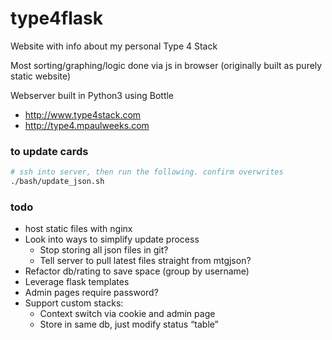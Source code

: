 # type4flask

Website with info about my personal Type 4 Stack

Most sorting/graphing/logic done via js in browser (originally built as purely static website)

Webserver built in Python3 using Bottle

- http://www.type4stack.com
- http://type4.mpaulweeks.com

### to update cards

```bash
# ssh into server, then run the following. confirm overwrites
./bash/update_json.sh
```

### todo

- host static files with nginx
- Look into ways to simplify update process
  - Stop storing all json files in git?
  - Tell server to pull latest files straight from mtgjson?
- Refactor db/rating to save space (group by username)
- Leverage flask templates
- Admin pages require password?
- Support custom stacks:
    - Context switch via cookie and admin page
    - Store in same db, just modify status “table”
